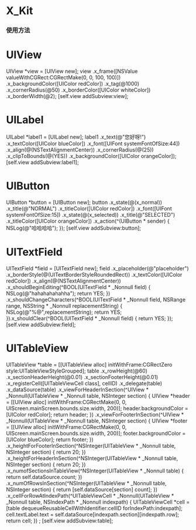 # X_Kit
### 使用方法

# UIView

UIView *view = [UIView new];
view
.x_frame([NSValue valueWithCGRect:CGRectMake(0, 0, 100, 100)])
.x_backgroundColor([UIColor redColor])
.x_tag(@1000)
.x_cornerRadius(@50)
.x_borderColor([UIColor whiteColor])
.x_borderWidth(@2);
[self.view addSubview:view];

# UILabel
UILabel *label1 = [UILabel new];
label1
.x_text(@"您好呀!")
.x_textColor([UIColor blueColor])
.x_font([UIFont systemFontOfSize:44])
.x_align(@(NSTextAlignmentCenter))
.x_cornerRadius(@(25))
.x_clipToBounds(@(YES))
.x_backgroundColor([UIColor orangeColor]);
[self.view addSubview:label1];

# UIButton
UIButton *button = [UIButton new];
button
.x_state(@(x_normal))
.x_title(@"NORMAL")
.x_titleColor([UIColor redColor])
.x_font([UIFont systemFontOfSize:15])
.x_state(@(x_selected))
.x_title(@"SELECTED")
.x_titleColor([UIColor orangeColor])
.x_action(^(UIButton * sender) {
    NSLog(@"哈哈哈哈");
});
[self.view addSubview:button];

# UITextField
UITextField *field = [UITextField new];
field
.x_placeholder(@"placeholder")
.x_borderStyle(@(UITextBorderStyleRoundedRect))
.x_textColor([UIColor redColor])
.x_align(@(NSTextAlignmentCenter))
.x_shouldBeginEditing(^BOOL(UITextField * _Nonnull field) {
    NSLog(@"hahahahahahha");
    return YES;
})
.x_shouldChangeCharacters(^BOOL(UITextField * _Nonnull field, NSRange range, NSString * _Nonnull replacementString) {
    NSLog(@"%@",replacementString);
    return YES;
}).x_shouldClear(^BOOL(UITextField * _Nonnull field) {
    return YES;
});
[self.view addSubview:field];

# UITableView
UITableView *table = [[UITableView alloc] initWithFrame:CGRectZero style:UITableViewStyleGrouped];
table
.x_rowHeight(@60)
.x_sectionHeaderHeight(@0.01)
.x_sectionFooterHeight(@0.01)
.x_registerCell([UITableViewCell class], cellID)
.x_delegate(table)
.x_dataSource(table)
.x_viewForHeaderInSection(^UIView * _Nonnull(UITableView * _Nonnull table, NSInteger section) {
    UIView *header = [[UIView alloc] initWithFrame:CGRectMake(0, 0, UIScreen.mainScreen.bounds.size.width, 200)];
    header.backgroundColor = [UIColor redColor];
    return header;
})
.x_viewForFooterInSection(^UIView * _Nonnull(UITableView * _Nonnull table, NSInteger section) {
    UIView *footer = [[UIView alloc] initWithFrame:CGRectMake(0, 0, UIScreen.mainScreen.bounds.size.width, 200)];
    footer.backgroundColor = [UIColor blueColor];
    return footer;
})
.x_heightForFooterInSection(^NSInteger(UITableView * _Nonnull table, NSInteger section) {
    return 20;
})
.x_heightForHeaderInSection(^NSInteger(UITableView * _Nonnull table, NSInteger section) {
    return 20;
})
.x_numofSectionsInTableView(^NSInteger(UITableView * _Nonnull table) {
    return self.dataSource.count;
})
.x_numOfRowsInSection(^NSInteger(UITableView * _Nonnull table, NSInteger section) {
    return [self.dataSource[section] count];
})
.x_cellForRowAtIndexPath(^UITableViewCell * _Nonnull(UITableView * _Nonnull table, NSIndexPath * _Nonnull indexpath) {
    UITableViewCell *cell = [table dequeueReusableCellWithIdentifier:cellID forIndexPath:indexpath];
    cell.textLabel.text = self.dataSource[indexpath.section][indexpath.row];
    return cell;
})
;
[self.view addSubview:table];

